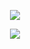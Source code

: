 <p align=center> <img src=https://komarev.com/ghpvc/?username=5th-child&color=b08fc3&style=flat-square&label=how+many+gummy+worms+i+ge>

<p align=center> <img src="yumeno bsd masuuuarred mayoi chibi.webp">
